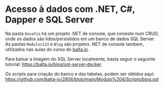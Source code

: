 # Acesso à dados com .NET, C#, Dapper e SQL Server
 
 Na pasta `Desafio` há um projeto .NET de console, que consiste num CRUD, onde os dados são lidos/persistidos em um banco de dados SQL Server.<br>
 As pastas `Modulos123` e `Blog` são projetos .NET de console tambem, utilizados nas aulas do curso do <a href=https://balta.io>balta.io</a>.

 Para baixar a imagem do SQL Server localmente, basta seguir o seguinte tutorial: https://balta.io/blog/sql-server-docker

 Os scripts para criação do banco e das tabelas, podem ser obtidos aqui: https://github.com/balta-io/2806/blob/main/Modulo%204/Scripts/blog.sql